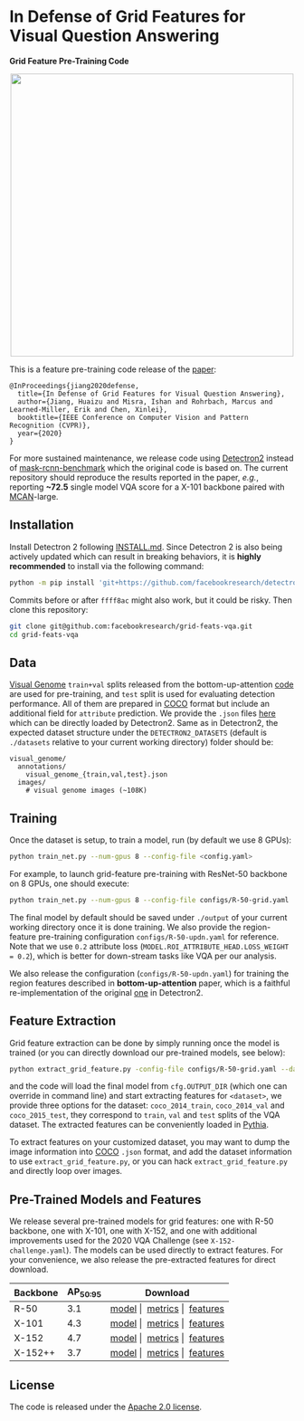 # In Defense of Grid Features for Visual Question Answering
**Grid Feature Pre-Training Code**

<p align="center">
  <img src="http://xinleic.xyz/images/grid-vqa.png" width="500" />
</p>

This is a feature pre-training code release of the [paper](https://arxiv.org/abs/2001.03615):
```
@InProceedings{jiang2020defense,
  title={In Defense of Grid Features for Visual Question Answering},
  author={Jiang, Huaizu and Misra, Ishan and Rohrbach, Marcus and Learned-Miller, Erik and Chen, Xinlei},
  booktitle={IEEE Conference on Computer Vision and Pattern Recognition (CVPR)},
  year={2020}
}
```
For more sustained maintenance, we release code using [Detectron2](https://github.com/facebookresearch/detectron2) instead of [mask-rcnn-benchmark](https://github.com/facebookresearch/maskrcnn-benchmark) which the original code is based on. The current repository should reproduce the results reported in the paper, *e.g.*, reporting **~72.5** single model VQA score for a X-101 backbone paired with [MCAN](https://github.com/MILVLG/mcan-vqa)-large.

## Installation
Install Detectron 2 following [INSTALL.md](https://github.com/facebookresearch/detectron2/blob/master/INSTALL.md). Since Detectron 2 is also being actively updated which can result in breaking behaviors, it is **highly recommended** to install via the following command:
```bash
python -m pip install 'git+https://github.com/facebookresearch/detectron2.git@ffff8ac'
```
Commits before or after `ffff8ac` might also work, but it could be risky.
Then clone this repository:
```bash
git clone git@github.com:facebookresearch/grid-feats-vqa.git
cd grid-feats-vqa
```

## Data
[Visual Genome](http://visualgenome.org/) `train+val` splits released from the bottom-up-attention [code](https://github.com/peteanderson80/bottom-up-attention) are used for pre-training, and `test` split is used for evaluating detection performance. All of them are prepared in [COCO](http://cocodataset.org/) format but include an additional field for `attribute` prediction. We provide the `.json` files [here](https://dl.fbaipublicfiles.com/grid-feats-vqa/json/visual_genome.tgz) which can be directly loaded by Detectron2. Same as in Detectron2, the expected dataset structure under the `DETECTRON2_DATASETS` (default is `./datasets` relative to your current working directory) folder should be:
```
visual_genome/
  annotations/
    visual_genome_{train,val,test}.json
  images/
    # visual genome images (~108K)
```

## Training
Once the dataset is setup, to train a model, run (by default we use 8 GPUs):
```bash
python train_net.py --num-gpus 8 --config-file <config.yaml>
```
For example, to launch grid-feature pre-training with ResNet-50 backbone on 8 GPUs, one should execute:
```bash
python train_net.py --num-gpus 8 --config-file configs/R-50-grid.yaml
```
The final model by default should be saved under `./output` of your current working directory once it is done training. We also provide the region-feature pre-training configuration `configs/R-50-updn.yaml` for reference. Note that we use `0.2` attribute loss (`MODEL.ROI_ATTRIBUTE_HEAD.LOSS_WEIGHT = 0.2`), which is better for down-stream tasks like VQA per our analysis.

We also release the configuration (`configs/R-50-updn.yaml`) for training the region features described in **bottom-up-attention** paper, which is a faithful re-implementation of the original [one](https://github.com/peteanderson80/bottom-up-attention) in Detectron2.

## Feature Extraction
Grid feature extraction can be done by simply running once the model is trained (or you can directly download our pre-trained models, see below):
```bash
python extract_grid_feature.py -config-file configs/R-50-grid.yaml --dataset <dataset>
```
and the code will load the final model from `cfg.OUTPUT_DIR` (which one can override in command line) and start extracting features for `<dataset>`, we provide three options for the dataset: `coco_2014_train`, `coco_2014_val` and `coco_2015_test`, they correspond to `train`, `val` and `test` splits of the VQA dataset. The extracted features can be conveniently loaded in [Pythia](https://github.com/facebookresearch/pythia).

To extract features on your customized dataset, you may want to dump the image information into [COCO](http://cocodataset.org/) `.json` format, and add the dataset information to use `extract_grid_feature.py`, or you can hack `extract_grid_feature.py` and directly loop over images. 

## Pre-Trained Models and Features
We release several pre-trained models for grid features: one with R-50 backbone, one with X-101, one with X-152, and one with additional improvements used for the 2020 VQA Challenge (see `X-152-challenge.yaml`). The models can be used directly to extract features. For your convenience, we also release the pre-extracted features for direct download.

| Backbone | AP<sub>50:95</sub> | Download |
| -------- | ---- | -------- |
| R-50     | 3.1 | <a href="https://dl.fbaipublicfiles.com/grid-feats-vqa/R-50/R-50.pth">model</a>&nbsp;\| &nbsp;<a href="https://dl.fbaipublicfiles.com/grid-feats-vqa/R-50/metrics.json">metrics</a>&nbsp;\| &nbsp;<a href="https://dl.fbaipublicfiles.com/grid-feats-vqa/R-50/R-50-features.tgz">features</a> |
| X-101    | 4.3 | <a href="https://dl.fbaipublicfiles.com/grid-feats-vqa/X-101/X-101.pth">model</a>&nbsp;\| &nbsp;<a href="https://dl.fbaipublicfiles.com/grid-feats-vqa/X-101/metrics.json">metrics</a>&nbsp;\| &nbsp;<a href="https://dl.fbaipublicfiles.com/grid-feats-vqa/X-101/X-101-features.tgz">features</a> |
| X-152    | 4.7 | <a href="https://dl.fbaipublicfiles.com/grid-feats-vqa/X-152/X-152.pth">model</a>&nbsp;\| &nbsp;<a href="https://dl.fbaipublicfiles.com/grid-feats-vqa/X-152/metrics.json">metrics</a>&nbsp;\| &nbsp;<a href="https://dl.fbaipublicfiles.com/grid-feats-vqa/X-152/X-152-features.tgz">features</a> |
| X-152++  | 3.7 | <a href="https://dl.fbaipublicfiles.com/grid-feats-vqa/X-152pp/X-152pp.pth">model</a>&nbsp;\| &nbsp;<a href="https://dl.fbaipublicfiles.com/grid-feats-vqa/X-152pp/metrics.json">metrics</a>&nbsp;\| &nbsp;<a href="https://dl.fbaipublicfiles.com/grid-feats-vqa/X-152pp/X-152pp-features.tgz">features</a> |

## License

The code is released under the [Apache 2.0 license](LICENSE).